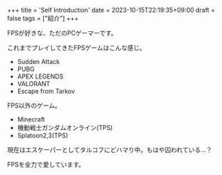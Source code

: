 +++
title = 'Self Introduction'
date = 2023-10-15T22:19:35+09:00
draft = false
tags = ["紹介"]
+++

FPSが好きな、ただのPCゲーマーです。

<!--more-->
これまでプレイしてきたFPSゲームはこんな感じ。

- Sudden Attack
- PUBG
- APEX LEGENDS
- VALORANT
- Escape from Tarkov

FPS以外のゲーム。

- Minecraft
- 機動戦士ガンダムオンライン(TPS)
- Splatoon2,3(TPS)

現在はエスケーパーとしてタルコフにどハマり中。もはや囚われている…？

FPSを全力で愛しています。